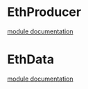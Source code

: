 # EthProducer

[module documentation](https://github.com/treasurenetprotocol/treasurenet-contracts/tree/main/docs/treasure/eth/producer)

# EthData

[module documentation](https://github.com/treasurenetprotocol/treasurenet-contracts/tree/main/docs/treasure/eth/data)